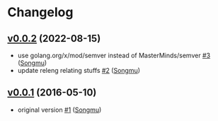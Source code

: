 # Changelog

## [v0.0.2](https://github.com/Songmu/gitsemvers/compare/v0.0.1...v0.0.2) (2022-08-15)

* use golang.org/x/mod/semver instead of MasterMinds/semver [#3](https://github.com/Songmu/gitsemvers/pull/3) ([Songmu](https://github.com/Songmu))
* update releng relating stuffs [#2](https://github.com/Songmu/gitsemvers/pull/2) ([Songmu](https://github.com/Songmu))

## [v0.0.1](https://github.com/Songmu/gitsemvers/compare/1f10955a167b...v0.0.1) (2016-05-10)

* original version [#1](https://github.com/Songmu/gitsemvers/pull/1) ([Songmu](https://github.com/Songmu))

